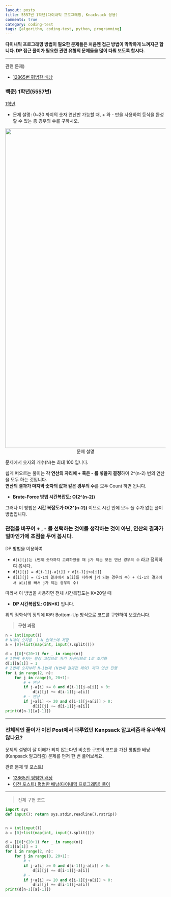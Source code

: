 ```yaml
---
layout: posts
title: 5557번 1학년(다이내믹 프로그래밍, Knacksack 응용)
comments: true
category: coding-test
tags: [algorithm, coding-test, python, programming]
---
```


**다이내믹 프로그래밍 방법이 필요한 문제들은 처음엔 접근 방법이 막막하게 느껴지곤 합니다. DP 접근 풀이가 필요한 관련 유형의 문제들을 많이 다뤄 보도록 합시다.**

---

관련 문제)

- <a  href='https://www.acmicpc.net/problem/12865'>12865번 평범한 배낭</a>

### 백준) 1학년(5557번)

<a  href='https://www.acmicpc.net/problem/12865'>1학년</a>

- 문제 설명: 0~20 까지의 숫자 연산만 가능할 때, + 와 - 만을 사용하여 등식을 완성할 수 있는 총 경우의 수를 구하시오.

<p align="center">
  <img src="https://user-images.githubusercontent.com/80669616/130939627-6c061946-ccce-4491-a090-33efe0541dfe.png" width="1000"><br>문제 설명
</p>

문제에서 숫자의 개수(N)는 최대 100 입니다.

쉽게 떠오르는 풀이는 **각 연산의 자리에 + 혹은 - 를 넣을지 결정**하여 2^(n-2) 번의 연산을 모두 하는 것입니다.  
**연산의 결과가 마지막 숫자의 값과 같은 경우의 수**를 모두 Count 하면 됩니다.

- **Brute-Force 방법 시간복잡도: O(2^(n-2))**

그러나 이 방법은 **시간 복잡도가 O(2^(n-2))** 이므로 시간 안에 모두 풀 수가 없는 풀이 방법입니다.

### 관점을 바꾸어 **+ , - 를 선택하는 것이**를 생각하는 것이 아닌, **연산의 결과가 얼마**인가에 초점을 두어 봅시다.

DP 방법을 이용하여

- `d[i][j]는 i번째 숫자까지 고려하였을 때 j가 되는 모든 연산 경우의 수` 라고 정의하여 봅시다.
- `d[i][j] = d[i-1]j-a[i]] + d[i-1]j+a[i]]`
- `d[i][j] = (i-1의 결과에서 a[i]를 더하여 j가 되는 경우의 수) + (i-1의 결과에서 a[i]를 빼서 j가 되는 경우의 수)`

따라서 이 방법을 사용하면 전체 시간복잡도는 K=20일 때

- **DP 시간복잡도: O(N\*K)** 입니다.

위의 점화식의 정의에 따라 Bottom-Up 방식으로 코드를 구현하여 보겠습니다.

> **구현 과정**

```python
n = int(input())
# N개의 숫자를  1~N 인덱스에 저장
a = [0]+list(map(int, input().split()))

d = [[0]*(20+1) for _ in range(n)]
# 1번째 숫자는 항상 고정으로 자기 자신이므로 1로 초기화
d[1][a[1]] = 1
# 2번째 숫자부터 N-1번째 (N번째 결과값 제외) 까지 연산 진행
for i in range(2, n):
    for j in range(0, 20+1):
        # + 연산
        if j-a[i] >= 0 and d[i-1][j-a[i]] > 0:
            d[i][j] += d[i-1][j-a[i]]
        # - 연산
        if j+a[i] <= 20 and d[i-1][j+a[i]] > 0:
            d[i][j] += d[i-1][j+a[i]]
print(d[n-1][a[-1]])
```

---

### 전체적인 풀이가 이전 Post에서 다루었던 Kanpsack 알고리즘과 유사하지 않나요?

문제의 설명이 잘 이해가 되지 않는다면 비슷한 구조의 코드를 가진 평범한 배낭(Kanpsack 알고리즘) 문제를 먼저 한 번 풀어보세요.

관련 문제 및 포스트)

- <a  href='https://www.acmicpc.net/problem/12865'>12865번 평범한 배낭</a>
- <a  href='https://kyungphildev.github.io/coding-test/kanp-sack/'>이전 포스트) 평범한 배낭(다이내믹 프로그래밍) 풀이</a>

---

> 전체 구현 코드

```python
import sys
def input(): return sys.stdin.readline().rstrip()


n = int(input())
a = [0]+list(map(int, input().split()))

d = [[0]*(20+1) for _ in range(n)]
d[1][a[1]] = 1
for i in range(2, n):
    for j in range(0, 20+1):
        # +
        if j-a[i] >= 0 and d[i-1][j-a[i]] > 0:
            d[i][j] += d[i-1][j-a[i]]
        # -
        if j+a[i] <= 20 and d[i-1][j+a[i]] > 0:
            d[i][j] += d[i-1][j+a[i]]
print(d[n-1][a[-1]])

```
